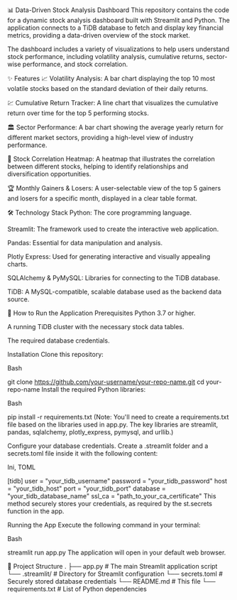 📊 Data-Driven Stock Analysis Dashboard
This repository contains the code for a dynamic stock analysis dashboard built with Streamlit and Python. The application connects to a TiDB database to fetch and display key financial metrics, providing a data-driven overview of the stock market.

The dashboard includes a variety of visualizations to help users understand stock performance, including volatility analysis, cumulative returns, sector-wise performance, and stock correlation.

✨ Features
📈 Volatility Analysis: A bar chart displaying the top 10 most volatile stocks based on the standard deviation of their daily returns.

💹 Cumulative Return Tracker: A line chart that visualizes the cumulative return over time for the top 5 performing stocks.

🏛️ Sector Performance: A bar chart showing the average yearly return for different market sectors, providing a high-level view of industry performance.

🔗 Stock Correlation Heatmap: A heatmap that illustrates the correlation between different stocks, helping to identify relationships and diversification opportunities.

🏆 Monthly Gainers & Losers: A user-selectable view of the top 5 gainers and losers for a specific month, displayed in a clear table format.

🛠️ Technology Stack
Python: The core programming language.

Streamlit: The framework used to create the interactive web application.

Pandas: Essential for data manipulation and analysis.

Plotly Express: Used for generating interactive and visually appealing charts.

SQLAlchemy & PyMySQL: Libraries for connecting to the TiDB database.

TiDB: A MySQL-compatible, scalable database used as the backend data source.

🚀 How to Run the Application
Prerequisites
Python 3.7 or higher.

A running TiDB cluster with the necessary stock data tables.

The required database credentials.

Installation
Clone this repository:

Bash

git clone https://github.com/your-username/your-repo-name.git
cd your-repo-name
Install the required Python libraries:

Bash

pip install -r requirements.txt
(Note: You'll need to create a requirements.txt file based on the libraries used in app.py. The key libraries are streamlit, pandas, sqlalchemy, plotly_express, pymysql, and urllib.)

Configure your database credentials. Create a .streamlit folder and a secrets.toml file inside it with the following content:

Ini, TOML

[tidb]
user = "your_tidb_username"
password = "your_tidb_password"
host = "your_tidb_host"
port = "your_tidb_port"
database = "your_tidb_database_name"
ssl_ca = "path_to_your_ca_certificate"
This method securely stores your credentials, as required by the st.secrets function in the app.

Running the App
Execute the following command in your terminal:

Bash

streamlit run app.py
The application will open in your default web browser.

📂 Project Structure
.
├── app.py                  # The main Streamlit application script
└── .streamlit/             # Directory for Streamlit configuration
    └── secrets.toml        # Securely stored database credentials
└── README.md               # This file
└── requirements.txt        # List of Python dependencies
